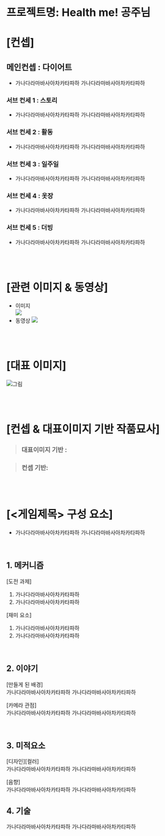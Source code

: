 # 프로젝트명: Health me! 공주님

# [컨셉]

## 메인컨셉 : 다이어트

- 가나다라마바사아차카타파하 가나다라마바사아차카타파하

### 서브 컨세 1 : 스토리

- 가나다라마바사아차카타파하 가나다라마바사아차카타파하

### 서브 컨세 2 : 활동

- 가나다라마바사아차카타파하 가나다라마바사아차카타파하

### 서브 컨세 3 : 일주일

- 가나다라마바사아차카타파하 가나다라마바사아차카타파하

### 서브 컨세 4 : 옷장

- 가나다라마바사아차카타파하 가나다라마바사아차카타파하

### 서브 컨세 5 : 더빙
 
- 가나다라마바사아차카타파하 가나다라마바사아차카타파하

<br><br>

# [관련 이미지 & 동영상]

- 이미지  
  <img src="./img/관련이미지.jpg">
- 동영상
  [![](./img/그림.png)](https://www.youtube.com/watch?v=5xy4n73WOMM)

<br><br>

# [대표 이미지]

![그림](./img/그림.png)

<br><br>

# [컨셉 & 대표이미지 기반 작품묘사]

> ### 대표이미지 기반 :

> ### 컨셉 기반:

<br><br>

# [<게임제목> 구성 요소]

- 가나다라마바사아차카타파하 가나다라마바사아차카타파하

<br>

## 1. 메커니즘

[도전 과제]

1. 가나다라마바사아차카타파하
2. 가나다라마바사아차카타파하

[재미 요소]

1. 가나다라마바사아차카타파하
2. 가나다라마바사아차카타파하

<br>

## 2. 이야기

[만들게 된 배경]  
가나다라마바사아차카타파하 가나다라마바사아차카타파하

[카메라 관점]  
가나다라마바사아차카타파하 가나다라마바사아차카타파하

<br>

## 3. 미적요소

[디자인][컬러]  
가나다라마바사아차카타파하 가나다라마바사아차카타파하

[음향]  
가나다라마바사아차카타파하 가나다라마바사아차카타파하
<br>

## 4. 기술

가나다라마바사아차카타파하 가나다라마바사아차카타파하

